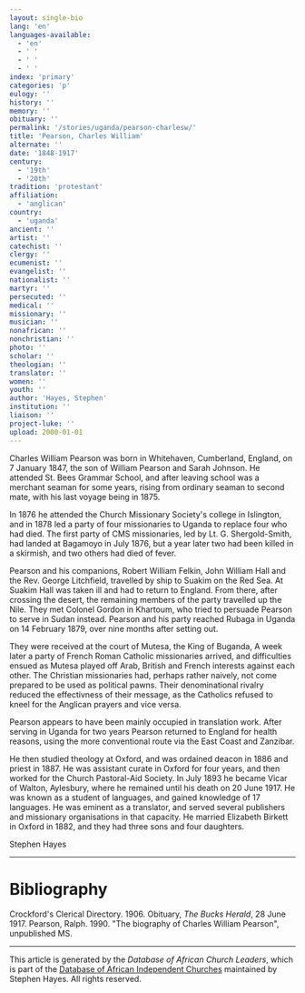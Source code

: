 ```yaml
---
layout: single-bio
lang: 'en'
languages-available:
  - 'en'
  - ' '
  - ' '
  - ' '
index: 'primary'
categories: 'p'
eulogy: ''
history: ''
memory: ''
obituary: ''
permalink: '/stories/uganda/pearson-charlesw/'
title: 'Pearson, Charles William'
alternate: ''
date: '1848-1917'
century:
  - '19th'
  - '20th'
tradition: 'protestant'
affiliation:
  - 'anglican'
country:
  - 'uganda'
ancient: ''
artist: ''
catechist: ''
clergy: ''
ecumenist: ''
evangelist: ''
nationalist: ''
martyr: ''
persecuted: ''
medical: ''
missionary: ''
musician: ''
nonafrican: ''
nonchristian: ''
photo: ''
scholar: ''
theologian: ''
translator: ''
women: ''
youth: ''
author: 'Hayes, Stephen'
institution: ''
liaison: ''
project-luke: ''
upload: 2000-01-01
---
```



Charles William Pearson was born in Whitehaven, Cumberland,
England, on 7 January 1847, the son of William Pearson and Sarah Johnson. He
attended St. Bees Grammar School, and after leaving school was a merchant seaman
for some years, rising from ordinary seaman to second mate, with his last voyage
being in 1875.

In 1876 he attended the Church Missionary Society's college in Islington, and
in 1878 led a party of four missionaries to Uganda to replace four who had died.
The first party of CMS missionaries, led by Lt. G. Shergold-Smith, had landed at
Bagamoyo in July 1876, but a year later two had been killed in a skirmish, and
two others had died of fever.

Pearson and his companions, Robert William Felkin, John William Hall and the
Rev. George Litchfield, travelled by ship to Suakim on the Red Sea. At Suakim
Hall was taken ill and had to return to England. From there, after crossing the
desert, the remaining members of the party travelled up the Nile. They met
Colonel Gordon in Khartoum, who tried to persuade Pearson to serve in Sudan
instead. Pearson and his party reached Rubaga in Uganda on 14 February 1879,
over nine months after setting out.

They were received at the court of Mutesa, the King of Buganda, A week later
a party of French Roman Catholic missionaries arrived, and difficulties ensued
as Mutesa played off Arab, British and French interests against each other. The
Christian missionaries had, perhaps rather naively, not come prepared to be used
as political pawns. Their denominational rivalry reduced the effectivness of
their message, as the Catholics refused to kneel for the Anglican prayers and
vice versa.

Pearson appears to have been mainly occupied in translation work. After
serving in Uganda for two years Pearson returned to England for health reasons,
using the more conventional route via the East Coast and Zanzibar.

He then studied theology at Oxford, and was ordained deacon in 1886 and
priest in 1887. He was assistant curate in Oxford for four years, and then
worked for the Church Pastoral-Aid Society. In July 1893 he became Vicar of
Walton, Aylesbury, where he remained until his death on 20 June 1917. He was
known as a student of languages, and gained knowledge of 17 languages. He was
eminent as a translator, and served several publishers and missionary
organisations in that capacity. He married Elizabeth Birkett in Oxford in 1882,
and they had three sons and four daughters.

Stephen Hayes

---

# Bibliography

Crockford's Clerical Directory. 1906.
Obituary, *The
Bucks Herald*, 28 June 1917.
Pearson, Ralph. 1990. "The biography of
Charles William Pearson", unpublished MS.

---

This article is generated by the *Database of African
Church Leaders*, which is part of the [Database of African Independent Churches](http://www.geocities.com/missionalia/aicdb.htm) maintained by Stephen Hayes. All rights reserved.